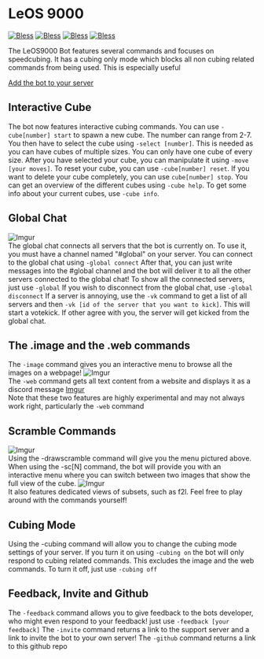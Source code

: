 # LeOS 9000
[![Bless](https://cdn.rawgit.com/LunaGao/BlessYourCodeTag/master/tags/god.svg)](http://lunagao.github.io/BlessYourCodeTag/) 
[![Bless](https://cdn.rawgit.com/LunaGao/BlessYourCodeTag/master/tags/jesus.svg)](http://lunagao.github.io/BlessYourCodeTag/) 
[![Bless](https://cdn.rawgit.com/LunaGao/BlessYourCodeTag/master/tags/allah.svg)](http://lunagao.github.io/BlessYourCodeTag/) 
[![Bless](https://cdn.rawgit.com/LunaGao/BlessYourCodeTag/master/tags/ramen.svg)](http://lunagao.github.io/BlessYourCodeTag/) 

The LeOS9000 Bot features several commands and focuses on speedcubing. It has a cubing only mode which blocks all non cubing related commands from being used. This is especially useful 

[Add the bot to your server](https://discordapp.com/api/oauth2/authorize?client_id=460120329264693258&permissions=121856&scope=bot)

## Interactive Cube
The bot now features interactive cubing commands. You can use ```-cube[number] start``` to spawn a new cube. The number can range from 2-7. You then have to select the cube using ```-select [number]```. This is needed as you can have cubes of multiple sizes. You can only have one cube of every size. After you have selected your cube, you can manipulate it using ```-move [your moves]```. To reset your cube, you can use ```-cube[number] reset```. If you want to delete your cube completely, you can use ```cube[number] stop```. You can get an overview of the different cubes using ```-cube help```. To get some info about your current cubes, use ```-cube info```.

## Global Chat
![Imgur](https://i.imgur.com/4rQ9v5o.png)                                               
The global chat connects all servers that the bot is currently on. To use it, you must have a channel named "#global" on your server. You can connect to the global chat using 
```-global connect```
After that, you can just write messages into the #global channel and the bot will deliver it to all the other servers connected to the global chat! To show all the connected servers, just use 
```-global```
If you wish to disconnect from the global chat, use 
```-global disconnect```
If a server is annoying, use the ```-vk``` command to get a list of all servers and then ```-vk [id of the server that you want to kick]```. This will start a votekick. If other agree with you, the server will get kicked from the global chat.
## The .image and the .web commands
The ```-image``` command gives you an interactive menu to browse all the images on a webpage!
![Imgur](https://i.imgur.com/uSSiAka.png)                                                             
The ```-web``` command gets all text content from a website and displays it as a discord message
[Imgur](https://i.imgur.com/b576YSf.png)                                                                                
Note that these two features are highly experimental and may not always work right, particularly the ```-web``` command

## Scramble Commands
![Imgur](https://i.imgur.com/hdnoU8x.png)                                                                     
Using the -drawscramble command will give you the menu pictured above. When using the -sc[N] command, the bot will provide you with an interactive menu where you can switch between two images that show the full view of the cube. 
![Imgur](https://i.imgur.com/s1z1wio.png)                                                     
It also features dedicated views of subsets, such as f2l. Feel free to play around with the commands yourself!

## Cubing Mode
Using the -cubing command will allow you to change the cubing mode settings of your server. If you turn it on using
```-cubing on```
the bot will only respond to cubing related commands. This excludes the image and the web commands. To turn it off, just use
```-cubing off```

## Feedback, Invite and Github
The ```-feedback``` command allows you to give feedback to the bots developer, who might even respond to your feedback! just use ```-feedback [your feedback]```
The ```-invite``` command returns a link to the support server and a link to invite the bot to your own server!
The ```-github``` command returns a link to this github repo
